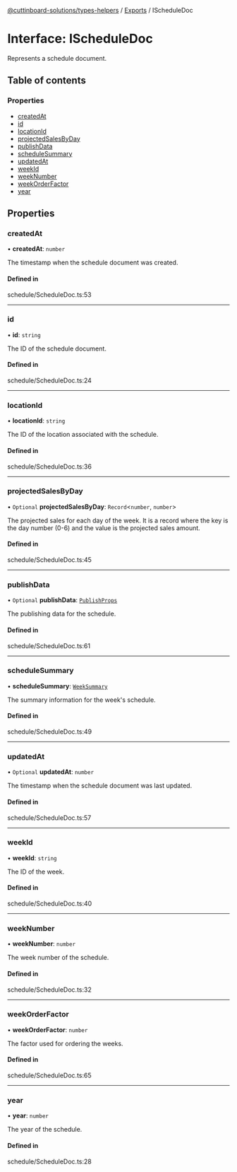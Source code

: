[@cuttinboard-solutions/types-helpers](../README.md) / [Exports](../modules.md) / IScheduleDoc

# Interface: IScheduleDoc

Represents a schedule document.

## Table of contents

### Properties

- [createdAt](IScheduleDoc.md#createdat)
- [id](IScheduleDoc.md#id)
- [locationId](IScheduleDoc.md#locationid)
- [projectedSalesByDay](IScheduleDoc.md#projectedsalesbyday)
- [publishData](IScheduleDoc.md#publishdata)
- [scheduleSummary](IScheduleDoc.md#schedulesummary)
- [updatedAt](IScheduleDoc.md#updatedat)
- [weekId](IScheduleDoc.md#weekid)
- [weekNumber](IScheduleDoc.md#weeknumber)
- [weekOrderFactor](IScheduleDoc.md#weekorderfactor)
- [year](IScheduleDoc.md#year)

## Properties

### createdAt

• **createdAt**: `number`

The timestamp when the schedule document was created.

#### Defined in

schedule/ScheduleDoc.ts:53

___

### id

• **id**: `string`

The ID of the schedule document.

#### Defined in

schedule/ScheduleDoc.ts:24

___

### locationId

• **locationId**: `string`

The ID of the location associated with the schedule.

#### Defined in

schedule/ScheduleDoc.ts:36

___

### projectedSalesByDay

• `Optional` **projectedSalesByDay**: `Record`<`number`, `number`\>

The projected sales for each day of the week.
It is a record where the key is the day number (0-6) and the value is the projected sales amount.

#### Defined in

schedule/ScheduleDoc.ts:45

___

### publishData

• `Optional` **publishData**: [`PublishProps`](PublishProps.md)

The publishing data for the schedule.

#### Defined in

schedule/ScheduleDoc.ts:61

___

### scheduleSummary

• **scheduleSummary**: [`WeekSummary`](../modules.md#weeksummary)

The summary information for the week's schedule.

#### Defined in

schedule/ScheduleDoc.ts:49

___

### updatedAt

• `Optional` **updatedAt**: `number`

The timestamp when the schedule document was last updated.

#### Defined in

schedule/ScheduleDoc.ts:57

___

### weekId

• **weekId**: `string`

The ID of the week.

#### Defined in

schedule/ScheduleDoc.ts:40

___

### weekNumber

• **weekNumber**: `number`

The week number of the schedule.

#### Defined in

schedule/ScheduleDoc.ts:32

___

### weekOrderFactor

• **weekOrderFactor**: `number`

The factor used for ordering the weeks.

#### Defined in

schedule/ScheduleDoc.ts:65

___

### year

• **year**: `number`

The year of the schedule.

#### Defined in

schedule/ScheduleDoc.ts:28
